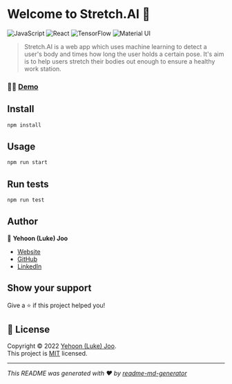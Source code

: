 # Welcome to Stretch.AI 👋

![JavaScript](https://img.shields.io/badge/JavaScript-323330?style=for-the-badge&logo=javascript&logoColor=F7DF1E)
![React](https://img.shields.io/badge/React-20232A?style=for-the-badge&logo=react&logoColor=61DAFB)
![TensorFlow](https://img.shields.io/badge/TensorFlow-FF6F00?style=for-the-badge&logo=tensorflow&logoColor=white)
![Material UI](https://img.shields.io/badge/Material%20UI-007FFF?style=for-the-badge&logo=mui&logoColor=white)

> Stretch.AI is a web app which uses machine learning to detect a user's body and times how long the user holds a certain pose. It's aim is to help users stretch their bodies out enough to ensure a healthy work station.

### 💁‍♂️ [Demo](https://stretch-ai.herokuapp.com/)

## Install

```sh
npm install
```

## Usage

```sh
npm run start
```

## Run tests

```sh
npm run test
```

## Author

👤 **Yehoon (Luke) Joo**

- [Website](https://lukejoo.netlify.app)
- [GitHub](https://github.com/ljoo0310)
- [LinkedIn](https://linkedin.com/in/lukejoo)

## Show your support

Give a ⭐️ if this project helped you!

## 📝 License

Copyright © 2022 [Yehoon (Luke) Joo](https://github.com/ljoo0310).<br />
This project is [MIT](https://choosealicense.com/licenses/mit/) licensed.

---

_This README was generated with ❤️ by [readme-md-generator](https://github.com/kefranabg/readme-md-generator)_
